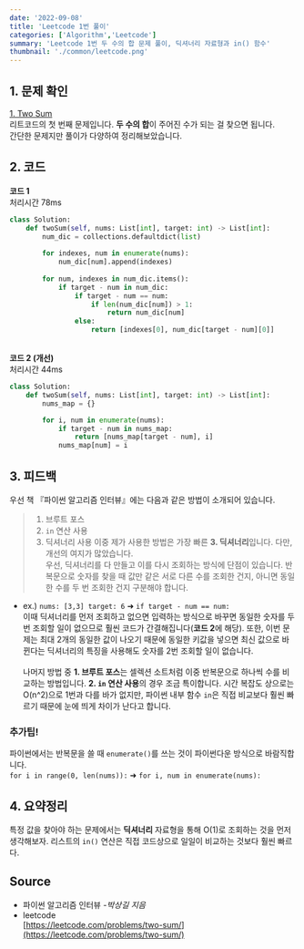 ```yaml
---
date: '2022-09-08'
title: 'Leetcode 1번 풀이'
categories: ['Algorithm','Leetcode']
summary: 'Leetcode 1번 두 수의 합 문제 풀이, 딕셔너리 자료형과 in() 함수'
thumbnail: './common/leetcode.png'
---
```

## 1. 문제 확인

[1. Two Sum](https://leetcode.com/problems/two-sum/submissions/)
\
리트코드의 첫 번째 문제입니다. **두 수의 합**이 주어진 수가 되는 걸 찾으면 됩니다.  
간단한 문제지만 풀이가 다양하여 정리해보았습니다.

## 2. 코드

**코드 1**  
처리시간 78ms
```py
class Solution:
    def twoSum(self, nums: List[int], target: int) -> List[int]:
        num_dic = collections.defaultdict(list)
        
        for indexes, num in enumerate(nums):
            num_dic[num].append(indexes)
            
        for num, indexes in num_dic.items():
            if target - num in num_dic:
                if target - num == num:
                    if len(num_dic[num]) > 1:
                        return num_dic[num]
                else:
                    return [indexes[0], num_dic[target - num][0]]
```
\
**코드 2 (개선)**  
처리시간 44ms
```py
class Solution:
    def twoSum(self, nums: List[int], target: int) -> List[int]:
        nums_map = {}

        for i, num in enumerate(nums):
            if target - num in nums_map:
                return [nums_map[target - num], i]
            nums_map[num] = i
```

## 3. 피드백
우선 책 『파이썬 알고리즘 인터뷰』에는 다음과 같은 방법이 소개되어 있습니다.
> 1. 브루트 포스  
> 2. `in` 연산 사용
> 3. 딕셔너리 사용
이중 제가 사용한 방법은 가장 빠른 **3. 딕셔너리**입니다. 다만, 개선의 여지가 많았습니다.  
우선, 딕셔너리를 다 만들고 이를 다시 조회하는 방식에 단점이 있습니다. 반복문으로 숫자를 찾을 때 값만 같은 서로 다른 수를 조회한 건지, 아니면 동일한 수를 두 번 조회한 건지 구분해야 합니다.  
- ex.) `nums: [3,3] target: 6` ➜ `if target - num == num:`  
이때 딕셔너리를 먼저 조회하고 없으면 입력하는 방식으로 바꾸면 동일한 숫자를 두 번 조회할 일이 없으므로 훨씬 코드가 간결해집니다(**코드 2**에 해당). 또한, 이번 문제는 최대 2개의 동일한 값이 나오기 때문에 동일한 키값을 넣으면 최신 값으로 바뀐다는 딕셔너리의 특징을 사용해도 숫자를 2번 조회할 일이 없습니다.  
\
나머지 방법 중 **1. 브루트 포스**는 셀렉션 소트처럼 이중 반복문으로 하나씩 수를 비교하는 방법입니다. **2. `in` 연산 사용**의 경우 조금 특이합니다. 시간 복잡도 상으로는 O(n^2)으로 1번과 다를 바가 없지만, 파이썬 내부 함수 `in`은 직접 비교보다 훨씬 빠르기 때문에 눈에 띄게 차이가 난다고 합니다.

### 추가팁!
파이썬에서는 반복문을 쓸 때 `enumerate()`를 쓰는 것이 파이썬다운 방식으로 바람직합니다.  
`for i in range(0, len(nums)):` ➜ `for i, num in enumerate(nums):`

## 4. 요약정리
특정 값을 찾아야 하는 문제에서는 **딕셔너리** 자료형을 통해 O(1)로 조회하는 것을 먼저 생각해보자.
리스트의 `in()` 연산은 직접 코드상으로 일일이 비교하는 것보다 훨씬 빠르다.

## Source

- 파이썬 알고리즘 인터뷰 *-박상길 지음*
- leetcode  
  [https://leetcode.com/problems/two-sum/](https://leetcode.com/problems/two-sum/)
